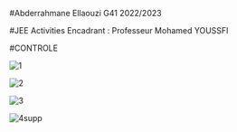 #Abderrahmane Ellaouzi G41 2022/2023


#JEE Activities Encadrant : Professeur Mohamed YOUSSFI


#CONTROLE



![1](https://github.com/Abderrahmane55/ellaouzi_abderrahmane_JEE2/assets/107000262/7e4299db-1bdf-4a94-a2f2-a5abae610a9e)


![2](https://github.com/Abderrahmane55/ellaouzi_abderrahmane_JEE2/assets/107000262/4244c25a-cb35-4f78-9411-4a5683b8e360)


![3](https://github.com/Abderrahmane55/ellaouzi_abderrahmane_JEE2/assets/107000262/c41b5927-216e-4df1-a199-e988408e5327)


![4supp](https://github.com/Abderrahmane55/ellaouzi_abderrahmane_JEE2/assets/107000262/d5b33ff4-1da5-4a88-b854-90f28d4bb741)
